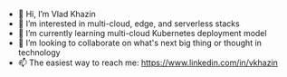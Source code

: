 - 👋 Hi, I’m Vlad Khazin
- 👀 I’m interested in multi-cloud, edge, and serverless stacks
- 🌱 I’m currently learning multi-cloud Kubernetes deployment model
- 💞️ I’m looking to collaborate on what's next big thing or thought in technology
- 📫 The easiest way to reach me: https://www.linkedin.com/in/vkhazin

<!---
vkhazin/vkhazin is a ✨ special ✨ repository because its `README.md` (this file) appears on your GitHub profile.
You can click the Preview link to take a look at your changes.
--->
